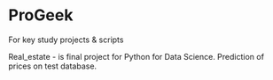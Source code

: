 # ProGeek
For key study projects &amp; scripts

Real_estate  - is final project for Python for Data Science. Prediction of prices on test database.
